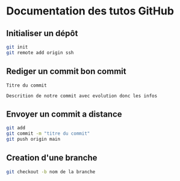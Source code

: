 # Documentation des tutos GitHub

## Initialiser un dépôt

```bash
git init
git remote add origin ssh
```


## Rediger un commit bon commit

```
Titre du commit

Descrition de notre commit avec evolution donc les infos

```


## Envoyer un commit a distance

```bash
git add
git commit -m "titre du commit"
git push origin main
```

## Creation d'une branche

```bash
git checkout -b nom de la branche
```
